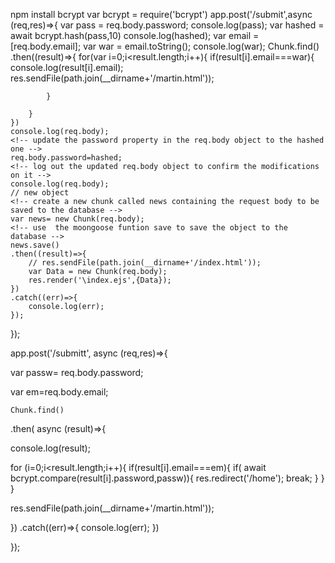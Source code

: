 npm install bcrypt
var bcrypt = require('bcrypt')
app.post('/submit',async (req,res)=>{
    <!-- get the unhashed password from the body of the request performed -->
    var pass = req.body.password;
    <!-- unhashed password -->
    console.log(pass);
     <!-- hash the password -->
     var hashed = await bcrypt.hash(pass,10)
    <!-- log out the hashed password -->
     console.log(hashed);
    <!-- get the email from the body of the request performed -->
    var email = [req.body.email];
    var war = email.toString();
    <!-- log out the email from the request body -->
    console.log(war);
    <!-- use the moongoose function find() to traverse the database -->
    Chunk.find()
    .then((result)=>{
        <!-- loop through the result object to see whether the email in the request body is already existent in the database -->
        for(var i=0;i<result.length;i++){
            <!-- if the email is already existent, redirect to the Sign Up page with appropriate error messages-->
            if(result[i].email===war){                
                console.log(result[i].email);   
                res.sendFile(path.join(__dirname+'/martin.html'));            
                                        
            }
                        
        }
    })
    console.log(req.body);
    <!-- update the password property in the req.body object to the hashed one -->
    req.body.password=hashed;
    <!-- log out the updated req.body object to confirm the modifications on it -->
    console.log(req.body);
    // new object    
    <!-- create a new chunk called news containing the request body to be saved to the database -->
    var news= new Chunk(req.body);
    <!-- use  the moongoose funtion save to save the object to the database -->
    news.save()
    .then((result)=>{
        // res.sendFile(path.join(__dirname+'/index.html'));
        var Data = new Chunk(req.body);
        res.render('\index.ejs',{Data});
    })
    .catch((err)=>{
        console.log(err);
    });
    
});






app.post('/submitt', async (req,res)=>{
  <!-- get the password from the request body of the login form -->
  var passw= req.body.password;
  <!-- get the email from the request body of the login form -->
  var em=req.body.email;
  <!-- use the moongoose function find() to traverse the database -->
    Chunk.find()
   .then( async (result)=>{
   
   console.log(result);
   <!-- loop through the result array of objects to get a match between the email in the database and the email passed in the login form (request body) -->
   for (i=0;i<result.length;i++){
       if(result[i].email===em){
           <!-- if we have a match get compare the password in the login form and the hashed password in the database using bcrypt compare -->
          if( await bcrypt.compare(result[i].password,passw)){
              <!-- redirect to the home page -->
            res.redirect('/home');
            break;
          }
       }
   }
   <!-- if we have no match in the email passed in the login form (request body) redirect to the sign up page with appropriate error messages -->
   res.sendFile(path.join(__dirname+'/martin.html'));
    
   })
   .catch((err)=>{
       console.log(err);
   })

  
});